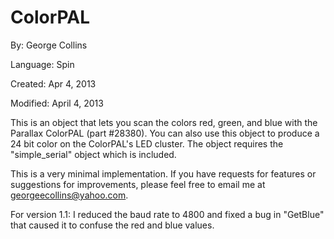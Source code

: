 # ColorPAL

By: George Collins

Language: Spin

Created: Apr 4, 2013

Modified: April 4, 2013

This is an object that lets you scan the colors red, green, and blue with the Parallax ColorPAL (part #28380). You can also use this object to produce a 24 bit color on the ColorPAL's LED cluster. The object requires the "simple\_serial" object which is included.

This is a very minimal implementation. If you have requests for features or suggestions for improvements, please feel free to email me at georgeecollins@yahoo.com.

For version 1.1: I reduced the baud rate to 4800 and fixed a bug in "GetBlue" that caused it to confuse the red and blue values.
